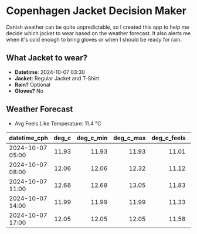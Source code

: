 
# Copenhagen Jacket Decision Maker

Danish weather can be quite unpredictable, so I created this app to help me decide which jacket to wear based on the weather forecast. 
It also alerts me when it's cold enough to bring gloves or when I should be ready for rain.

## What Jacket to wear?

- **Datetime**: 2024-10-07 03:30
- **Jacket**: Regular Jacket and T-Shirt
- **Rain?** Optional
- **Gloves?** No

## Weather Forecast
- Avg Feels Like Temperature: 11.4 °C

| datetime_cph     |   deg_c |   deg_c_min |   deg_c_max |   deg_c_feels | weather   | wind   | rain   |
|:-----------------|--------:|------------:|------------:|--------------:|:----------|:-------|:-------|
| 2024-10-07 05:00 |   11.93 |       11.93 |       11.93 |         11.01 | Clouds    | Medium | None   |
| 2024-10-07 08:00 |   12.06 |       12.06 |       12.32 |         11.12 | Clouds    | High   | None   |
| 2024-10-07 11:00 |   12.68 |       12.68 |       13.05 |         11.83 | Clouds    | High   | None   |
| 2024-10-07 14:00 |   11.99 |       11.99 |       11.99 |         11.33 | Rain      | High   | Low    |
| 2024-10-07 17:00 |   12.05 |       12.05 |       12.05 |         11.58 | Rain      | Medium | Low    |
        